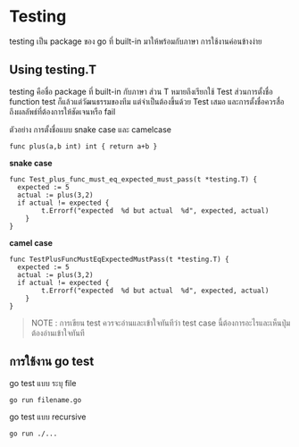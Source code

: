 # Testing

testing เป็น package ของ go ที่ built-in มาให้พร้อมกับภาษา การใช้งานค่อนข้างง่าย

## Using testing.T

testing คือชื่อ package ที่ built-in กับภาษา ส่วน T หมายถึงเรียกใช้ Test ส่วนการตั้งชื่อ function test ก็แล้วแต่วัฒนธรรมของทีม แต่จำเป็นต้องขึ้นด้วย Test เสมอ และการตั้งชื่อควรสื่อถึงผลลัพธ์ที่ต้องการให้ชัดเจนหรือ fail

ตัวอย่าง การตั้งชื่อแบบ snake case และ camelcase

    func plus(a,b int) int { return a+b }

**snake case**

    func Test_plus_func_must_eq_expected_must_pass(t *testing.T) { 
      expected := 5
      actual := plus(3,2)
      if actual != expected {
		    t.Errorf("expected  %d but actual  %d", expected, actual)
	    }
    }

**camel case**

    func TestPlusFuncMustEqExpectedMustPass(t *testing.T) { 
      expected := 5
      actual := plus(3,2)
      if actual != expected {
		    t.Errorf("expected  %d but actual  %d", expected, actual)
	    }
    }

> NOTE : การเขียน test ควรจะอ่านและเข้าใจทันทีว่า test case นี้ต้องการอะไรและเห็นปุ่มต้องอ่านเข้าใจทันที 

## การใช้งาน go test

 go test  แบบ ระบุ file

    go run filename.go

go test แบบ recursive 

    go run ./...